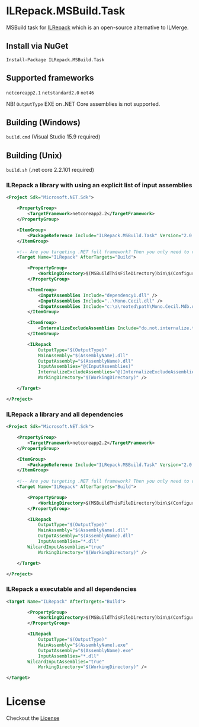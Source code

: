 ﻿ILRepack.MSBuild.Task
=====================

MSBuild task for [ILRepack](https://github.com/gluck/il-repack) which is an open-source alternative to ILMerge.

## Install via NuGet

`Install-Package ILRepack.MSBuild.Task`

## Supported frameworks

`netcoreapp2.1`
`netstandard2.0`
`net46`

NB! `OutputType` EXE on .NET Core assemblies is not supported.

## Building (Windows)

`build.cmd` (Visual Studio 15.9 required)

## Building (Unix)

`build.sh` (.net core 2.2.101 required)

### ILRepack a library with using an explicit list of input assemblies

```xml
<Project Sdk="Microsoft.NET.Sdk">

    <PropertyGroup>
        <TargetFramework>netcoreapp2.2</TargetFramework>
    </PropertyGroup>

    <ItemGroup>
        <PackageReference Include="ILRepack.MSBuild.Task" Version="2.0.1" />
    </ItemGroup>

    <!-- Are you targeting .NET full framework? Then you only need to copy the target below. -->
    <Target Name="ILRepack" AfterTargets="Build">

        <PropertyGroup>
            <WorkingDirectory>$(MSBuildThisFileDirectory)bin\$(Configuration)\$(TargetFramework)</WorkingDirectory>
        </PropertyGroup>

        <ItemGroup>
            <InputAssemblies Include="dependency1.dll" />
            <InputAssemblies Include="..\Mono.Cecil.dll" />
            <InputAssemblies Include="c:\a\rooted\path\Mono.Cecil.Mdb.dll" />
        </ItemGroup>

        <ItemGroup>
            <InternalizeExcludeAssemblies Include="do.not.internalize.this.assembly.dll" />
        </ItemGroup>

        <ILRepack 
            OutputType="$(OutputType)" 
            MainAssembly="$(AssemblyName).dll" 
            OutputAssembly="$(AssemblyName).dll" 
            InputAssemblies="@(InputAssemblies)" 
            InternalizeExcludeAssemblies="@(InternalizeExcludeAssemblies)" 
            WorkingDirectory="$(WorkingDirectory)" />

    </Target>

</Project>
```

### ILRepack a library and all dependencies

```xml
<Project Sdk="Microsoft.NET.Sdk">

    <PropertyGroup>
        <TargetFramework>netcoreapp2.2</TargetFramework>
    </PropertyGroup>

    <ItemGroup>
        <PackageReference Include="ILRepack.MSBuild.Task" Version="2.0.1" />
    </ItemGroup>
    
    <!-- Are you targeting .NET full framework? Then you only need to copy the target below. -->
    <Target Name="ILRepack" AfterTargets="Build">

        <PropertyGroup>
            <WorkingDirectory>$(MSBuildThisFileDirectory)bin\$(Configuration)\$(TargetFramework)</WorkingDirectory>
        </PropertyGroup>

        <ILRepack 
            OutputType="$(OutputType)" 
            MainAssembly="$(AssemblyName).dll" 
            OutputAssembly="$(AssemblyName).dll" 
            InputAssemblies="*.dll" 
	    WilcardInputAssemblies="true"
            WorkingDirectory="$(WorkingDirectory)" />

    </Target>

</Project>
```

### ILRepack a executable and all dependencies

```xml
<Target Name="ILRepack" AfterTargets="Build">

        <PropertyGroup>
            <WorkingDirectory>$(MSBuildThisFileDirectory)bin\$(Configuration)\$(TargetFramework)</WorkingDirectory>
        </PropertyGroup>

        <ILRepack
            OutputType="$(OutputType)"
            MainAssembly="$(AssemblyName).exe"
            OutputAssembly="$(AssemblyName).exe"
            InputAssemblies="*.dll"
	    WilcardInputAssemblies="true"
            WorkingDirectory="$(WorkingDirectory)" />

</Target>
```

License
=======
Checkout the [License](https://github.com/peters/ILRepack.MSBuild.Task/blob/master/LICENSE.md)

